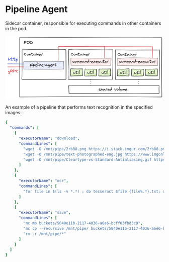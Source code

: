 # Pipeline Agent
Sidecar container, responsible for executing commands in other containers in the pod.

![diagram](diagrams/diagram.png)

An example of a pipeline that performs text recognition in the specified images:
```yaml
{
  "commands": [
    {
      "executorName": "download",
      "commandLines": [
        "wget -O /mnt/pipe/2rb88.png https://i.stack.imgur.com/2rb88.png",
        "wget -O /mnt/pipe/text-photographed-eng.jpg https://www.imgonline.com.ua/examples/text-photographed-eng.jpg",
        "wget -O /mnt/pipe/Cleartype-vs-Standard-Antialiasing.gif https://upload.wikimedia.org/wikipedia/commons/b/b8/Cleartype-vs-Standard-Antialiasing.gif"
      ]
    },
    {
      "executorName": "ocr",
      "commandLines": [
        "for file in $(ls -v *.*) ; do tesseract $file {file%.*}.txt; done"
      ]
    },
    {
      "executorName": "save",
      "commandLines": [
        "mc mb buckets/5840e11b-2117-4036-a6e6-bcff03fbd3c9",
        "mc cp --recursive /mnt/pipe/ buckets/5840e11b-2117-4036-a6e6-bcff03fbd3c9",
        "rm -r /mnt/pipe/*"
      ]
    }
  ]
}
```

